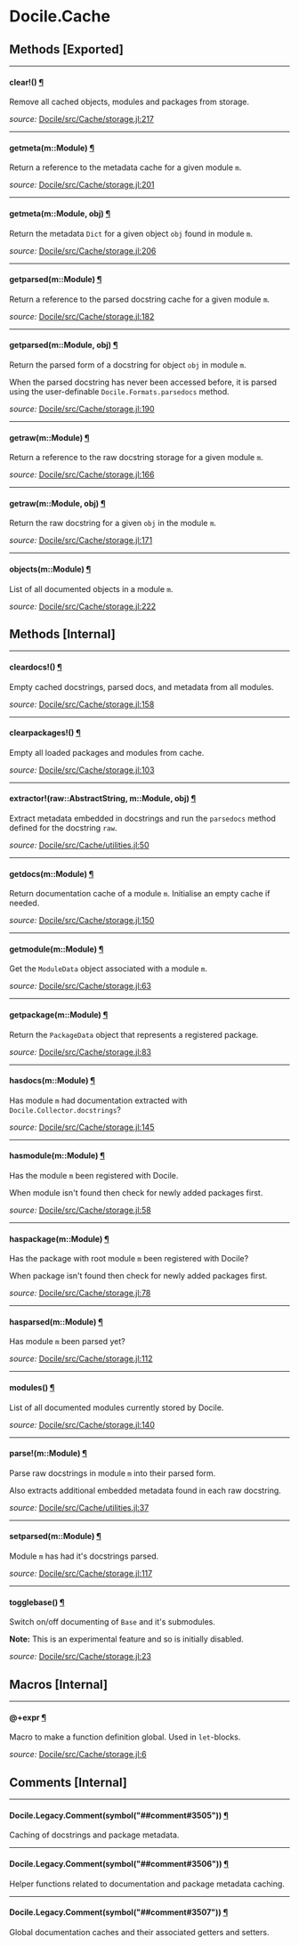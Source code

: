 # Docile.Cache


## Methods [Exported]

---

<a id="method__clear.1" class="lexicon_definition"></a>
#### clear!() [¶](#method__clear.1)
Remove all cached objects, modules and packages from storage.


*source:*
[Docile/src/Cache/storage.jl:217](https://github.com/MichaelHatherly/Docile.jl/tree/480e42d83ca456d56827d0f3c518ee109b0fef3b/src/Cache/storage.jl#L217)

---

<a id="method__getmeta.1" class="lexicon_definition"></a>
#### getmeta(m::Module) [¶](#method__getmeta.1)
Return a reference to the metadata cache for a given module `m`.


*source:*
[Docile/src/Cache/storage.jl:201](https://github.com/MichaelHatherly/Docile.jl/tree/480e42d83ca456d56827d0f3c518ee109b0fef3b/src/Cache/storage.jl#L201)

---

<a id="method__getmeta.2" class="lexicon_definition"></a>
#### getmeta(m::Module, obj) [¶](#method__getmeta.2)
Return the metadata `Dict` for a given object `obj` found in module `m`.


*source:*
[Docile/src/Cache/storage.jl:206](https://github.com/MichaelHatherly/Docile.jl/tree/480e42d83ca456d56827d0f3c518ee109b0fef3b/src/Cache/storage.jl#L206)

---

<a id="method__getparsed.1" class="lexicon_definition"></a>
#### getparsed(m::Module) [¶](#method__getparsed.1)
Return a reference to the parsed docstring cache for a given module `m`.


*source:*
[Docile/src/Cache/storage.jl:182](https://github.com/MichaelHatherly/Docile.jl/tree/480e42d83ca456d56827d0f3c518ee109b0fef3b/src/Cache/storage.jl#L182)

---

<a id="method__getparsed.2" class="lexicon_definition"></a>
#### getparsed(m::Module, obj) [¶](#method__getparsed.2)
Return the parsed form of a docstring for object `obj` in module `m`.

When the parsed docstring has never been accessed before, it is parsed using the
user-definable `Docile.Formats.parsedocs` method.


*source:*
[Docile/src/Cache/storage.jl:190](https://github.com/MichaelHatherly/Docile.jl/tree/480e42d83ca456d56827d0f3c518ee109b0fef3b/src/Cache/storage.jl#L190)

---

<a id="method__getraw.1" class="lexicon_definition"></a>
#### getraw(m::Module) [¶](#method__getraw.1)
Return a reference to the raw docstring storage for a given module `m`.


*source:*
[Docile/src/Cache/storage.jl:166](https://github.com/MichaelHatherly/Docile.jl/tree/480e42d83ca456d56827d0f3c518ee109b0fef3b/src/Cache/storage.jl#L166)

---

<a id="method__getraw.2" class="lexicon_definition"></a>
#### getraw(m::Module, obj) [¶](#method__getraw.2)
Return the raw docstring for a given `obj` in the module `m`.


*source:*
[Docile/src/Cache/storage.jl:171](https://github.com/MichaelHatherly/Docile.jl/tree/480e42d83ca456d56827d0f3c518ee109b0fef3b/src/Cache/storage.jl#L171)

---

<a id="method__objects.1" class="lexicon_definition"></a>
#### objects(m::Module) [¶](#method__objects.1)
List of all documented objects in a module `m`.


*source:*
[Docile/src/Cache/storage.jl:222](https://github.com/MichaelHatherly/Docile.jl/tree/480e42d83ca456d56827d0f3c518ee109b0fef3b/src/Cache/storage.jl#L222)


## Methods [Internal]

---

<a id="method__cleardocs.1" class="lexicon_definition"></a>
#### cleardocs!() [¶](#method__cleardocs.1)
Empty cached docstrings, parsed docs, and metadata from all modules.


*source:*
[Docile/src/Cache/storage.jl:158](https://github.com/MichaelHatherly/Docile.jl/tree/480e42d83ca456d56827d0f3c518ee109b0fef3b/src/Cache/storage.jl#L158)

---

<a id="method__clearpackages.1" class="lexicon_definition"></a>
#### clearpackages!() [¶](#method__clearpackages.1)
Empty all loaded packages and modules from cache.


*source:*
[Docile/src/Cache/storage.jl:103](https://github.com/MichaelHatherly/Docile.jl/tree/480e42d83ca456d56827d0f3c518ee109b0fef3b/src/Cache/storage.jl#L103)

---

<a id="method__extractor.1" class="lexicon_definition"></a>
#### extractor!(raw::AbstractString, m::Module, obj) [¶](#method__extractor.1)
Extract metadata embedded in docstrings and run the `parsedocs` method defined
for the docstring `raw`.


*source:*
[Docile/src/Cache/utilities.jl:50](https://github.com/MichaelHatherly/Docile.jl/tree/480e42d83ca456d56827d0f3c518ee109b0fef3b/src/Cache/utilities.jl#L50)

---

<a id="method__getdocs.1" class="lexicon_definition"></a>
#### getdocs(m::Module) [¶](#method__getdocs.1)
Return documentation cache of a module `m`. Initialise an empty cache if needed.


*source:*
[Docile/src/Cache/storage.jl:150](https://github.com/MichaelHatherly/Docile.jl/tree/480e42d83ca456d56827d0f3c518ee109b0fef3b/src/Cache/storage.jl#L150)

---

<a id="method__getmodule.1" class="lexicon_definition"></a>
#### getmodule(m::Module) [¶](#method__getmodule.1)
Get the `ModuleData` object associated with a module `m`.


*source:*
[Docile/src/Cache/storage.jl:63](https://github.com/MichaelHatherly/Docile.jl/tree/480e42d83ca456d56827d0f3c518ee109b0fef3b/src/Cache/storage.jl#L63)

---

<a id="method__getpackage.1" class="lexicon_definition"></a>
#### getpackage(m::Module) [¶](#method__getpackage.1)
Return the `PackageData` object that represents a registered package.


*source:*
[Docile/src/Cache/storage.jl:83](https://github.com/MichaelHatherly/Docile.jl/tree/480e42d83ca456d56827d0f3c518ee109b0fef3b/src/Cache/storage.jl#L83)

---

<a id="method__hasdocs.1" class="lexicon_definition"></a>
#### hasdocs(m::Module) [¶](#method__hasdocs.1)
Has module `m` had documentation extracted with `Docile.Collector.docstrings`?


*source:*
[Docile/src/Cache/storage.jl:145](https://github.com/MichaelHatherly/Docile.jl/tree/480e42d83ca456d56827d0f3c518ee109b0fef3b/src/Cache/storage.jl#L145)

---

<a id="method__hasmodule.1" class="lexicon_definition"></a>
#### hasmodule(m::Module) [¶](#method__hasmodule.1)
Has the module `m` been registered with Docile.

When module isn't found then check for newly added packages first.


*source:*
[Docile/src/Cache/storage.jl:58](https://github.com/MichaelHatherly/Docile.jl/tree/480e42d83ca456d56827d0f3c518ee109b0fef3b/src/Cache/storage.jl#L58)

---

<a id="method__haspackage.1" class="lexicon_definition"></a>
#### haspackage(m::Module) [¶](#method__haspackage.1)
Has the package with root module `m` been registered with Docile?

When package isn't found then check for newly added packages first.


*source:*
[Docile/src/Cache/storage.jl:78](https://github.com/MichaelHatherly/Docile.jl/tree/480e42d83ca456d56827d0f3c518ee109b0fef3b/src/Cache/storage.jl#L78)

---

<a id="method__hasparsed.1" class="lexicon_definition"></a>
#### hasparsed(m::Module) [¶](#method__hasparsed.1)
Has module `m` been parsed yet?


*source:*
[Docile/src/Cache/storage.jl:112](https://github.com/MichaelHatherly/Docile.jl/tree/480e42d83ca456d56827d0f3c518ee109b0fef3b/src/Cache/storage.jl#L112)

---

<a id="method__modules.1" class="lexicon_definition"></a>
#### modules() [¶](#method__modules.1)
List of all documented modules currently stored by Docile.


*source:*
[Docile/src/Cache/storage.jl:140](https://github.com/MichaelHatherly/Docile.jl/tree/480e42d83ca456d56827d0f3c518ee109b0fef3b/src/Cache/storage.jl#L140)

---

<a id="method__parse.1" class="lexicon_definition"></a>
#### parse!(m::Module) [¶](#method__parse.1)
Parse raw docstrings in module `m` into their parsed form.

Also extracts additional embedded metadata found in each raw docstring.


*source:*
[Docile/src/Cache/utilities.jl:37](https://github.com/MichaelHatherly/Docile.jl/tree/480e42d83ca456d56827d0f3c518ee109b0fef3b/src/Cache/utilities.jl#L37)

---

<a id="method__setparsed.1" class="lexicon_definition"></a>
#### setparsed(m::Module) [¶](#method__setparsed.1)
Module `m` has had it's docstrings parsed.


*source:*
[Docile/src/Cache/storage.jl:117](https://github.com/MichaelHatherly/Docile.jl/tree/480e42d83ca456d56827d0f3c518ee109b0fef3b/src/Cache/storage.jl#L117)

---

<a id="method__togglebase.1" class="lexicon_definition"></a>
#### togglebase() [¶](#method__togglebase.1)
Switch on/off documenting of ``Base`` and it's submodules.

**Note:** This is an experimental feature and so is initially disabled.


*source:*
[Docile/src/Cache/storage.jl:23](https://github.com/MichaelHatherly/Docile.jl/tree/480e42d83ca456d56827d0f3c518ee109b0fef3b/src/Cache/storage.jl#L23)

## Macros [Internal]

---

<a id="macro____.1" class="lexicon_definition"></a>
#### @+expr [¶](#macro____.1)
Macro to make a function definition global. Used in `let`-blocks.


*source:*
[Docile/src/Cache/storage.jl:6](https://github.com/MichaelHatherly/Docile.jl/tree/480e42d83ca456d56827d0f3c518ee109b0fef3b/src/Cache/storage.jl#L6)

## Comments [Internal]

---

<a id="comment__comment.1" class="lexicon_definition"></a>
#### Docile.Legacy.Comment(symbol("##comment#3505")) [¶](#comment__comment.1)
Caching of docstrings and package metadata.

---

<a id="comment__comment.2" class="lexicon_definition"></a>
#### Docile.Legacy.Comment(symbol("##comment#3506")) [¶](#comment__comment.2)
Helper functions related to documentation and package metadata caching.

---

<a id="comment__comment.3" class="lexicon_definition"></a>
#### Docile.Legacy.Comment(symbol("##comment#3507")) [¶](#comment__comment.3)
Global documentation caches and their associated getters and setters.

